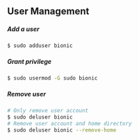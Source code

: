 ## User Management
##### Add a user
```bash
$ sudo adduser bionic
```
##### Grant privilege
```bash
$ sudo usermod -G sudo bionic
```
##### Remove user
```bash
# Only remove user account
$ sudo deluser bionic
# Remove user account and home directory
$ sudo deluser bionic --remove-home
